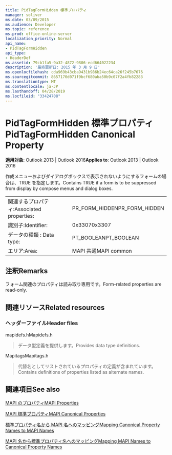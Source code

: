 ```yaml
---
title: PidTagFormHidden 標準プロパティ
manager: soliver
ms.date: 03/09/2015
ms.audience: Developer
ms.topic: reference
ms.prod: office-online-server
localization_priority: Normal
api_name:
- PidTagFormHidden
api_type:
- HeaderDef
ms.assetid: 79cb1fa5-9a32-4872-9806-ecd664022234
description: '最終更新日: 2015 年 3 月 9 日'
ms.openlocfilehash: cda969b43cba9431b986b24ec64ca26f245b7676
ms.sourcegitcommit: 8657170d071f9bcf680aba50b9c07f2a4fb82283
ms.translationtype: MT
ms.contentlocale: ja-JP
ms.lasthandoff: 04/28/2019
ms.locfileid: "33424708"
---
```

# <a name="pidtagformhidden-canonical-property"></a><span data-ttu-id="fa9c6-103">PidTagFormHidden 標準プロパティ</span><span class="sxs-lookup"><span data-stu-id="fa9c6-103">PidTagFormHidden Canonical Property</span></span>

  
  
<span data-ttu-id="fa9c6-104">**適用対象**: Outlook 2013 | Outlook 2016</span><span class="sxs-lookup"><span data-stu-id="fa9c6-104">**Applies to**: Outlook 2013 | Outlook 2016</span></span> 
  
<span data-ttu-id="fa9c6-105">作成メニューおよびダイアログボックスで表示されないようにするフォームの場合は、TRUE を指定します。</span><span class="sxs-lookup"><span data-stu-id="fa9c6-105">Contains TRUE if a form is to be suppressed from display by compose menus and dialog boxes.</span></span> 
  
|||
|:-----|:-----|
|<span data-ttu-id="fa9c6-106">関連するプロパティ:</span><span class="sxs-lookup"><span data-stu-id="fa9c6-106">Associated properties:</span></span>  <br/> |<span data-ttu-id="fa9c6-107">PR_FORM_HIDDEN</span><span class="sxs-lookup"><span data-stu-id="fa9c6-107">PR_FORM_HIDDEN</span></span>  <br/> |
|<span data-ttu-id="fa9c6-108">識別子:</span><span class="sxs-lookup"><span data-stu-id="fa9c6-108">Identifier:</span></span>  <br/> |<span data-ttu-id="fa9c6-109">0x3307</span><span class="sxs-lookup"><span data-stu-id="fa9c6-109">0x3307</span></span>  <br/> |
|<span data-ttu-id="fa9c6-110">データの種類 : </span><span class="sxs-lookup"><span data-stu-id="fa9c6-110">Data type:</span></span>  <br/> |<span data-ttu-id="fa9c6-111">PT_BOOLEAN</span><span class="sxs-lookup"><span data-stu-id="fa9c6-111">PT_BOOLEAN</span></span>  <br/> |
|<span data-ttu-id="fa9c6-112">エリア:</span><span class="sxs-lookup"><span data-stu-id="fa9c6-112">Area:</span></span>  <br/> |<span data-ttu-id="fa9c6-113">MAPI 共通</span><span class="sxs-lookup"><span data-stu-id="fa9c6-113">MAPI common</span></span>  <br/> |
   
## <a name="remarks"></a><span data-ttu-id="fa9c6-114">注釈</span><span class="sxs-lookup"><span data-stu-id="fa9c6-114">Remarks</span></span>

<span data-ttu-id="fa9c6-115">フォーム関連のプロパティは読み取り専用です。</span><span class="sxs-lookup"><span data-stu-id="fa9c6-115">Form-related properties are read-only.</span></span> 
  
## <a name="related-resources"></a><span data-ttu-id="fa9c6-116">関連リソース</span><span class="sxs-lookup"><span data-stu-id="fa9c6-116">Related resources</span></span>

### <a name="header-files"></a><span data-ttu-id="fa9c6-117">ヘッダーファイル</span><span class="sxs-lookup"><span data-stu-id="fa9c6-117">Header files</span></span>

<span data-ttu-id="fa9c6-118">mapidefs.h</span><span class="sxs-lookup"><span data-stu-id="fa9c6-118">Mapidefs.h</span></span>
  
> <span data-ttu-id="fa9c6-119">データ型定義を提供します。</span><span class="sxs-lookup"><span data-stu-id="fa9c6-119">Provides data type definitions.</span></span>
    
<span data-ttu-id="fa9c6-120">Mapitags</span><span class="sxs-lookup"><span data-stu-id="fa9c6-120">Mapitags.h</span></span>
  
> <span data-ttu-id="fa9c6-121">代替名としてリストされているプロパティの定義が含まれています。</span><span class="sxs-lookup"><span data-stu-id="fa9c6-121">Contains definitions of properties listed as alternate names.</span></span>
    
## <a name="see-also"></a><span data-ttu-id="fa9c6-122">関連項目</span><span class="sxs-lookup"><span data-stu-id="fa9c6-122">See also</span></span>



[<span data-ttu-id="fa9c6-123">MAPI のプロパティ</span><span class="sxs-lookup"><span data-stu-id="fa9c6-123">MAPI Properties</span></span>](mapi-properties.md)
  
[<span data-ttu-id="fa9c6-124">MAPI 標準プロパティ</span><span class="sxs-lookup"><span data-stu-id="fa9c6-124">MAPI Canonical Properties</span></span>](mapi-canonical-properties.md)
  
[<span data-ttu-id="fa9c6-125">標準プロパティ名から MAPI 名へのマッピング</span><span class="sxs-lookup"><span data-stu-id="fa9c6-125">Mapping Canonical Property Names to MAPI Names</span></span>](mapping-canonical-property-names-to-mapi-names.md)
  
[<span data-ttu-id="fa9c6-126">MAPI 名から標準プロパティ名へのマッピング</span><span class="sxs-lookup"><span data-stu-id="fa9c6-126">Mapping MAPI Names to Canonical Property Names</span></span>](mapping-mapi-names-to-canonical-property-names.md)

